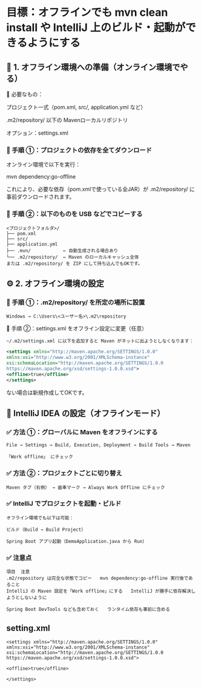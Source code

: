 # 目標：オフラインでも mvn clean install や IntelliJ 上のビルド・起動ができるようにする

## 🔧 1. オフライン環境への準備（オンライン環境でやる）

🧱 必要なもの：

プロジェクト一式（pom.xml, src/, application.yml など）

.m2/repository/ 以下の Mavenローカルリポジトリ

オプション：settings.xml

### 📁 手順 ①：プロジェクトの依存を全てダウンロード
オンライン環境で以下を実行：

mvn dependency:go-offline

これにより、必要な依存（pom.xmlで使っている全JAR）が .m2/repository/ に事前ダウンロードされます。

### 📁 手順 ②：以下のものを USB などでコピーする
```
<プロジェクトフォルダ>/
├── pom.xml
├── src/
├── application.yml
├── .mvn/            ← 自動生成される場合あり
└── .m2/repository/  ← Maven のローカルキャッシュ全体
または .m2/repository/ を ZIP にして持ち込んでもOKです。
```

## ⚙️ 2. オフライン環境の設定
### 📁 手順 ①：.m2/repository/ を所定の場所に設置
```
Windows → C:\Users\<ユーザー名>\.m2\repository
```

📁 手順 ②：settings.xml をオフライン設定に変更（任意）
```
~/.m2/settings.xml に以下を追加すると Maven がネットに出ようとしなくなります：
```

``` xml
<settings xmlns="http://maven.apache.org/SETTINGS/1.0.0"
xmlns:xsi="http://www.w3.org/2001/XMLSchema-instance"
xsi:schemaLocation="http://maven.apache.org/SETTINGS/1.0.0
https://maven.apache.org/xsd/settings-1.0.0.xsd">
<offline>true</offline>
</settings>
```

ない場合は新規作成してOKです。

## 🧠 IntelliJ IDEA の設定（オフラインモード）
### ✅ 方法 ①：グローバルに Maven をオフラインにする

```
File → Settings → Build, Execution, Deployment → Build Tools → Maven

「Work offline」 にチェック
```

### ✅ 方法 ②：プロジェクトごとに切り替え
```
Maven タブ（右側） → 歯車マーク → Always Work Offline にチェック
```

### ✅ IntelliJ でプロジェクトを起動・ビルド
```
オフライン環境でも以下は可能：

ビルド（Build → Build Project）

Spring Boot アプリ起動（DemoApplication.java から Run）
```

### ✅ 注意点
```
項目	注意
.m2/repository は完全な状態でコピー	mvn dependency:go-offline 実行後であること
IntelliJ の Maven 設定を「Work offline」にする	IntelliJ が勝手に依存解決しようとしないように

Spring Boot DevTools なども含めておく	ランタイム依存も事前に含める
```

## setting.xml
```
<settings xmlns="http://maven.apache.org/SETTINGS/1.0.0"
xmlns:xsi="http://www.w3.org/2001/XMLSchema-instance"
xsi:schemaLocation="http://maven.apache.org/SETTINGS/1.0.0
https://maven.apache.org/xsd/settings-1.0.0.xsd">

<offline>true</offline>

</settings>
```